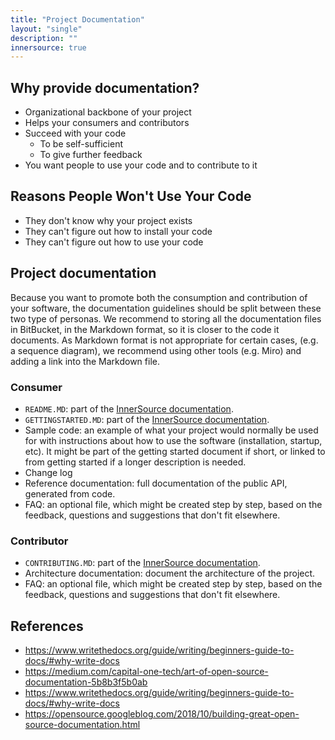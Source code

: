 ```yaml
---
title: "Project Documentation"
layout: "single"
description: ""
innersource: true
---
```


## Why provide documentation?

- Organizational backbone of your project
- Helps your consumers and contributors
- Succeed with your code
  - To be self-sufficient
  - To give further feedback
- You want people to use your code and to contribute to it

## Reasons People Won't Use Your Code

- They don't know why your project exists
- They can't figure out how to install your code
- They can't figure out how to use your code

## Project documentation

Because you want to promote both the consumption and contribution of your software, the documentation guidelines should be split between these two type of personas.
We recommend to storing all the documentation files in BitBucket, in the Markdown format, so it is closer to the code it documents.
As Markdown format is not appropriate for certain cases, (e.g. a sequence diagram), we recommend using other tools (e.g. Miro) and adding a link into the Markdown file.

### Consumer

- `README.MD`:
  part of the [InnerSource documentation](./introduction.md).
- `GETTINGSTARTED.MD`:
  part of the [InnerSource documentation](./introduction.md).
- Sample code:
  an example of what your project would normally be used for with instructions about how to use the software (installation, startup, etc). It might be part of the getting started document if short, or linked to from getting started if a longer description is needed.
- Change log
- Reference documentation:
  full documentation of the public API, generated from code.
- FAQ: an optional file, which might be created step by step, based on the feedback, questions and suggestions that don't fit elsewhere.

### Contributor

- `CONTRIBUTING.MD`:
  part of the [InnerSource documentation](./introduction.md).
- Architecture documentation: document the architecture of the project.
- FAQ: an optional file, which might be created step by step, based on the feedback, questions and suggestions that don't fit elsewhere.

## References

- https://www.writethedocs.org/guide/writing/beginners-guide-to-docs/#why-write-docs
- https://medium.com/capital-one-tech/art-of-open-source-documentation-5b8b3f5b0ab
- https://www.writethedocs.org/guide/writing/beginners-guide-to-docs/#why-write-docs
- https://opensource.googleblog.com/2018/10/building-great-open-source-documentation.html
